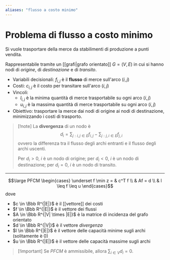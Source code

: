 ```yaml
---
aliases: "flusso a costo minimo"
---
```


# Problema di flusso a costo minimo

Si vuole trasportare della merce da stabilimenti di produzione a punti vendita.

Rappresentabile tramite un [[grafi|grafo orientato]] $G = (V, E)$ in cui si hanno nodi di *origine*, di *destinazione* e di *transito*.

- Variabili decisionali: $f_{i,j}$ è il **flusso** di merce sull'arco $(i,j)$
- Costi: $c_{i,j}$ è il costo per transitare sull'arco $(i,j)$
- Vincoli:
    - $l_{i,j}$ è la minima quantità di merce trasportabile su ogni arco $(i,j)$
    - $u_{i,j}$ è la massima quantità di merce trasportabile su ogni arco $(i,j)$
- Obiettivo: trasportare la merce dai nodi di origine ai nodi di destinazione, minimizzando i costi di trasporto.

> [!note] La **divergenza** di un nodo è
> $$d_i = \sum_{j:i,j \in E} f_{i,j} - \sum_{j:j,i \in E} f_{j,i}$$
> ovvero la differenza tra il flusso degli archi entranti e il flusso degli archi uscenti.
> 
> Per $d_i > 0$, $i$ è un nodo di origine;
> per $d_i < 0$, $i$ è un nodo di destinazione;
> per $d_i = 0$, $i$ è un nodo di transito.

---

$$\large PFCM \begin{cases}
  \underset f \min z = & c^T f \\
  & Af = d \\
  & l \leq f \leq u
  \end{cases}$$
dove
- $c \in \Bbb R^{|E|}$ è il [[vettore]] dei costi 
- $f \in \Bbb R^{|E|}$ è il vettore dei flussi
- $A \in \Bbb R^{|V| \times |E|}$ è la matrice di incidenza del grafo orientato
- $d \in \Bbb R^{|V|}$ è il vettore *divergenza*
- $l \in \Bbb R^{|E|}$ è il vettore delle capacità minime sugli archi (solitamente è $0$)
- $u \in \Bbb R^{|E|}$ è il vettore delle capacità massime sugli archi

> [!important] Se $PFCM$ è ammissibile, allora $\sum_{i \in V} d_i = 0$.